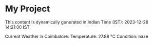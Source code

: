 # My Project

This content is dynamically generated in Indian Time (IST): 2023-12-28 14:21:00 IST


Current Weather in Coimbatore:
Temperature: 27.88 °C
Condition: haze
